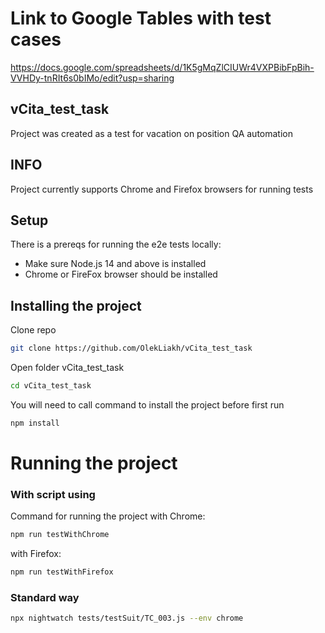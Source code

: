 # Link to Google Tables with test cases
https://docs.google.com/spreadsheets/d/1K5gMqZlCIUWr4VXPBibFpBih-VVHDy-tnRIt6s0bIMo/edit?usp=sharing

## vCita_test_task
Project was created as a test for vacation on position QA automation

## INFO
Project currently supports Chrome and Firefox browsers for running tests

## Setup
There is a prereqs for running the e2e tests locally:
 - Make sure Node.js 14 and above is installed
 - Chrome or FireFox browser should be installed

## Installing the project
Clone repo
```bash
git clone https://github.com/OlekLiakh/vCita_test_task
```
Open folder vCita_test_task
```bash
cd vCita_test_task
```
You will need to call command to install the project before first run
```bash
npm install
```
# Running the project
### With script using
Command for running the project with Chrome:
```bash
npm run testWithChrome
```
with Firefox:
```bash
npm run testWithFirefox
```
### Standard way
```bash
npx nightwatch tests/testSuit/TC_003.js --env chrome
```
